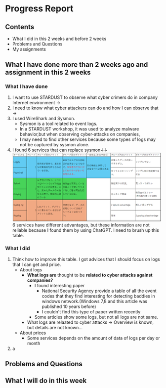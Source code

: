 # Progress Report

## Contents
- What I did in this 2 weeks and before 2 weeks
- Problems and Questions
- My assignments
## What I have done more than 2 weeks ago and assignment in this 2 weeks
### What I have done
1. I want to use STARDUST to observe what cyber crimers do in company Internet environment ->
2. I need to know what cyber attackers can do and how I can observe that ->
3. I used WireShark and Sysmon. 
    - Sysmon is a tool related to event logs.
    - In a STARDUST workshop, it was used to analyze malware behavior,but when observing cyber-attacks on companies,
    - I may need to find other services because some types of logs may not be captured by sysmon alone.
4. I found 6 services that can replace sysmon↓↓
![](20241204_PR6.png)
6 services have different advantages, but these information are not reliable because I found them by using ChatGPT.
I need to brush up this table.

### What I did
1. Think how to improve this table. I got advices that I should focus on logs that I can get and price.
    - About logs
      - **What logs are** thought to be **related to cyber attacks against companies?**
        - I found interesting paper
          - National Security Agency provide a table of all the event codes that they find interesting for detecting baddies in windows network.(Windows 7,8 and this article was published 10 years before)
          - I couldn't find this type of paper written recently
        - Some articles show some logs, but not all logs are not same.
      - What logs are relaated to cyber attacks -> Overview is known, but details are not known...
    - About prices
      - Some services depends on the amount of data of logs per day or month
1. a
## Problems and Questions

## What I will do in this week
